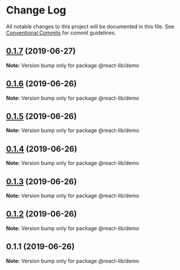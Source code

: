 # Change Log

All notable changes to this project will be documented in this file.
See [Conventional Commits](https://conventionalcommits.org) for commit guidelines.

## [0.1.7](https://github.com/sharingapples/react-lib/compare/@react-lib/demo@0.1.6...@react-lib/demo@0.1.7) (2019-06-27)

**Note:** Version bump only for package @react-lib/demo





## [0.1.6](https://github.com/sharingapples/react-lib/compare/@react-lib/demo@0.1.5...@react-lib/demo@0.1.6) (2019-06-26)

**Note:** Version bump only for package @react-lib/demo





## [0.1.5](https://github.com/sharingapples/react-lib/compare/@react-lib/demo@0.1.4...@react-lib/demo@0.1.5) (2019-06-26)

**Note:** Version bump only for package @react-lib/demo





## [0.1.4](https://github.com/sharingapples/react-lib/compare/@react-lib/demo@0.1.3...@react-lib/demo@0.1.4) (2019-06-26)

**Note:** Version bump only for package @react-lib/demo





## [0.1.3](https://github.com/sharingapples/react-lib/compare/@react-lib/demo@0.1.2...@react-lib/demo@0.1.3) (2019-06-26)

**Note:** Version bump only for package @react-lib/demo





## [0.1.2](https://github.com/sharingapples/react-lib/compare/@react-lib/demo@0.1.1...@react-lib/demo@0.1.2) (2019-06-26)

**Note:** Version bump only for package @react-lib/demo





## 0.1.1 (2019-06-26)

**Note:** Version bump only for package @react-lib/demo
